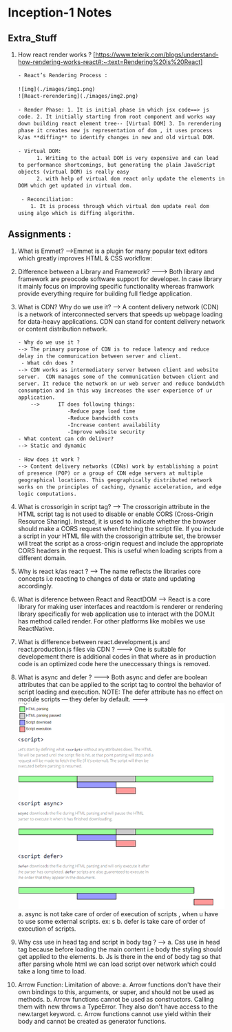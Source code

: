 # Inception-1 Notes

## Extra_Stuff

1.  How react render works ? [https://www.telerik.com/blogs/understand-how-rendering-works-react#:~:text=Rendering%20is%20React]

    >

        - React’s Rendering Process :

        ![img](./images/img1.png)
        ![React-rerendering](./images/img2.png)

        - Render Phase: 1. It is initial phase in which jsx code==> js code. 2. It initially starting from root component and works way down building react element tree-- [Virtual DOM] 3. In rerendering phase it creates new js representation of dom , it uses process k/as **diffing** to identify changes in new and old virtual DOM.

        - Virtual DOM:
              1. Writing to the actual DOM is very expensive and can lead to performance shortcomings, but generating the plain JavaScript objects (virtual DOM) is really easy
              2. with help of virtual dom react only update the elements in DOM which get updated in virtual dom.

         - Reconciliation:
            1. It is process through which virtual dom update real dom using algo which is diffing algorithm.

## Assignments :

1.  What is Emmet?
    -->Emmet is a plugin for many popular text editors which greatly improves HTML & CSS workflow:

2.  Difference between a Library and Framework?
    ---> Both library and framework are preocode software support for developer. In case library it mainly focus on improving specific functionality whereas framwork provide everything require for building full fledge application.

3.  What is CDN? Why do we use it?
    --> A content delivery network (CDN) is a network of interconnected servers that speeds up webpage loading for data-heavy applications. CDN can stand for content delivery network or content distribution network.

        - Why do we use it ?
        --> The primary purpose of CDN is to reduce latency and reduce delay in the communication between server and client.
         - What cdn does ?
        --> CDN works as intermediatery server between client and website server.  CDN manages some of the communication between client and server. It reduce the network on ur web server and reduce bandwidth consumption and in this way increases the user experience of ur application.
            -->      IT does following things:
                        -Reduce page load time
                        -Reduce bandwidth costs
                        -Increase content availability
                        -Improve website security
        - What content can cdn deliver?
        --> Static and dynamic

        - How does it work ?
        --> Content delivery networks (CDNs) work by establishing a point of presence (POP) or a group of CDN edge servers at multiple geographical locations. This geographically distributed network works on the principles of caching, dynamic acceleration, and edge logic computations.

4.  What is crossorigin in script tag?
    --> The crossorigin attribute in the HTML script tag is not used to disable or enable CORS (Cross-Origin Resource Sharing). Instead, it is used to indicate whether the browser should make a CORS request when fetching the script file.
    If you include a script in your HTML file with the crossorigin attribute set, the browser will treat the script as a cross-origin request and include the appropriate CORS headers in the request. This is useful when loading scripts from a different domain.
5.  Why is react k/as react ?
    --> The name reflects the libraries core concepts i.e reacting to changes of data or state and updating accordingly.

6.  What is diference between React and ReactDOM
    --> React is a core library for making user interfaces and reactdom is renderer or rendering library specifically for web application use to interact with the DOM.It has method called render. For other platforms like mobiles we use ReactNative.

7.  What is difference between react.development.js and react.production.js files via CDN ?
    ---> One is suitable for developement there is additional codes in that where as in production code is an optimized code here the uneccessary things is removed.

8.  What is async and defer ?
    ---> Both async and defer are boolean attributes that can be applied to the script tag to control the behavior of script loading and execution. NOTE: The defer attribute has no effect on module scripts — they defer by default.
    ---> ![Alt text](image.png)
    a. async is not take care of order of execution of scripts , when u have to use some external scripts. ex: s
    b. defer is take care of order of execution of scripts.

9.  Why css use in head tag and script in body tag ?
    --> a. Css use in head tag because before loading the main content i.e body the styling should get applied to the elements.
    b. Js is there in the end of body tag so that after parsing whole html we can load script over network which could take a long time to load.

10. Arrow Function:
    Limitation of above:
    a. Arrow functions don't have their own bindings to this, arguments, or super, and should not be used as methods.
    b. Arrow functions cannot be used as constructors. Calling them with new throws a TypeError. They also don't have access to the new.target keyword.
    c. Arrow functions cannot use yield within their body and cannot be created as generator functions.
